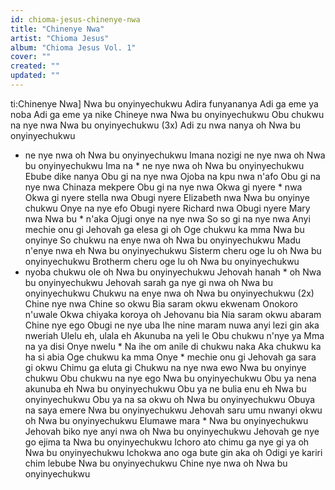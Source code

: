 ```yaml
---
id: chioma-jesus-chinenye-nwa
title: "Chinenye Nwa"
artist: "Chioma Jesus"
album: "Chioma Jesus Vol. 1"
cover: ""
created: ""
updated: ""
---
```


ti:Chinenye Nwa]
Nwa bu onyinyechukwu
Adira funyananya
Adi ga eme ya noba
Adi ga eme ya nike
Chineye nwa
Nwa bu onyinyechukwu
Obu chukwu na nye nwa
Nwa bu onyinyechukwu (3x)
Adi  zu nwa nanya oh
Nwa bu onyinyechukwu
* ne nye nwa oh
Nwa bu onyinyechukwu
Imana nozigi ne nye nwa oh
Nwa bu onyinyechukwu
Ima na * ne nye nwa oh
Nwa bu onyinyechukwu
Ebube dike nanya
Obu gi na nye nwa
Ojoba na kpu nwa n'afo
Obu gi na nye nwa
Chinaza mekpere
Obu gi na nye nwa
Okwa gi nyere * nwa
Okwa gi nyere stella nwa
Obugi nyere Elizabeth nwa
Nwa bu onyinye chukwu
Onye na nye efo
Obugi nyere Richard nwa
Obugi nyere Mary nwa
Nwa bu * n'aka
Ojugi onye na nye nwa
So so gi na nye nwa
Anyi mechie onu gi
Jehovah ga elesa gi oh
Oge chukwu ka mma
Nwa bu onyinye
So chukwu na enye nwa oh
Nwa bu onyinyechukwu
Madu  n'enye nwa eh
Nwa bu onyinyechukwu
Sisterm cheru oge lu oh
Nwa bu onyinyechukwu
Brotherm cheru oge lu oh
Nwa bu onyinyechukwu
* nyoba chukwu ole oh
Nwa bu onyinyechukwu
Jehovah hanah * oh
Nwa bu onyinyechukwu
Jehovah sarah ga nye gi nwa oh
Nwa bu onyinyechukwu
Chukwu na enye nwa oh
Nwa bu onyinyechukwu (2x)
Chine nye nwa
Chine so okwu
Bia saram okwu ekwenam
Onokoro n'uwale
Okwa chiyaka koroya oh
Jehovanu bia
Nia saram okwu abaram
Chine nye ego
Obugi ne nye uba
Ihe nine maram nuwa anyi lezi gin aka nweriah
Ulelu eh, ulala eh
Akunuba na yeli le
Obu chukwu n'nye ya
Mma na ya disi
Onye nwelu *
Na ihe om anile di chukwu naka
Aka chukwu ka ha si abia
Oge chukwu ka mma
Onye * mechie onu gi
Jehovah ga sara gi okwu
Chimu ga eluta gi
Chukwu na nye nwa ewo
Nwa bu onyinye chukwu
Obu chukwu na nye ego
Nwa bu onyinyechukwu
Obu ya nena akunuba eh
Nwa bu onyinyechukwu
Obu ya ne bulia enu eh
Nwa bu onyinyechukwu
Obu ya na sa okwu oh
Nwa bu onyinyechukwu
Obuya na saya emere
Nwa bu onyinyechukwu
Jehovah saru umu nwanyi okwu oh
Nwa bu onyinyechukwu
Elumawe mara *
Nwa bu onyinyechukwu
Jehovah biko nye anyi nwa oh
Nwa bu onyinyechukwu
Jehovah ge nye go ejima ta
Nwa bu onyinyechukwu
Ichoro ato chimu ga nye gi ya oh
Nwa bu onyinyechukwu
Ichokwa ano oga bute gin aka oh
Odigi ye kariri chim lebube
Nwa bu onyinyechukwu
Chine nye nwa oh
Nwa bu onyinyechukwu